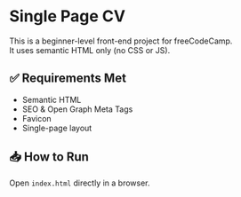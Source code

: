 # Single Page CV

This is a beginner-level front-end project for freeCodeCamp.  
It uses semantic HTML only (no CSS or JS).

## ✅ Requirements Met
- Semantic HTML
- SEO & Open Graph Meta Tags
- Favicon
- Single-page layout

## 📥 How to Run
Open `index.html` directly in a browser.
